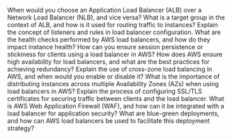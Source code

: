 When would you choose an Application Load Balancer (ALB) over a Network Load Balancer (NLB), and vice versa?
  What is a target group in the context of ALB, and how is it used for routing traffic to instances?
  Explain the concept of listeners and rules in load balancer configuration.
  What are the health checks performed by AWS load balancers, and how do they impact instance health?
  How can you ensure session persistence or stickiness for clients using a load balancer in AWS?
  How does AWS ensure high availability for load balancers, and what are the best practices for achieving redundancy?
  Explain the use of cross-zone load balancing in AWS, and when would you enable or disable it?
  What is the importance of distributing instances across multiple Availability Zones (AZs) when using load balancers in AWS?
  Explain the process of configuring SSL/TLS certificates for securing traffic between clients and the load balancer.
  What is AWS Web Application Firewall (WAF), and how can it be integrated with a load balancer for application security?
  What are blue-green deployments, and how can AWS load balancers be used to facilitate this deployment strategy?
